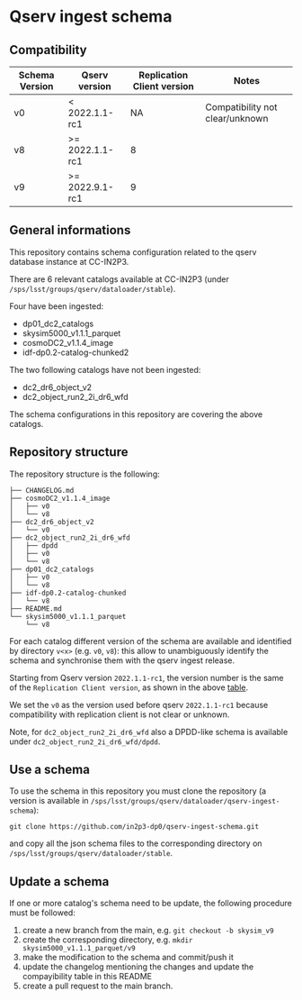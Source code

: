 # Qserv ingest schema


## Compatibility

| Schema Version | Qserv version | Replication Client version|  Notes     |
|----------------|---------------|---------------------------|------------|
| v0             | < 2022.1.1-rc1|     NA                    | Compatibility not clear/unknown |
| v8             | >= 2022.1.1-rc1  |      8                    |            |
| v9             | >= 2022.9.1-rc1  |      9                    |            |

## General informations

This repository contains schema configuration related to the qserv database instance at CC-IN2P3.


There are 6 relevant catalogs available at CC-IN2P3 (under `/sps/lsst/groups/qserv/dataloader/stable`).

Four have been ingested:

- dp01_dc2_catalogs
- skysim5000_v1.1.1_parquet
- cosmoDC2_v1.1.4_image
- idf-dp0.2-catalog-chunked2


The two following catalogs have not been ingested:

- dc2_dr6_object_v2
- dc2_object_run2_2i_dr6_wfd


The schema configurations in this repository are covering the above catalogs.


## Repository structure

The repository structure is the following:


```
├── CHANGELOG.md
├── cosmoDC2_v1.1.4_image
│   ├── v0
│   └── v8
├── dc2_dr6_object_v2
│   └── v0
├── dc2_object_run2_2i_dr6_wfd
│   ├── dpdd
│   ├── v0
│   └── v8
├── dp01_dc2_catalogs
│   ├── v0
│   └── v8
├── idf-dp0.2-catalog-chunked
│   └── v8
├── README.md
└── skysim5000_v1.1.1_parquet
    └── v8
```


For each catalog different version of the schema are available and identified by directory `v<x>` (e.g. `v0`, `v8`): this allow to unambiguously identify the schema and synchronise them with the qserv ingest release.

Starting from Qserv version `2022.1.1-rc1`, the version number is the same of the `Replication Client version`, as shown in the above [table](#Compatibility).


We set the `v0` as the version used before qserv `2022.1.1-rc1` because compatibility with replication client is not clear or unknown.

Note, for `dc2_object_run2_2i_dr6_wfd` also a DPDD-like schema is available under `dc2_object_run2_2i_dr6_wfd/dpdd`.


## Use a schema

To use the schema in this repository you must clone the repository (a version is available in `/sps/lsst/groups/qserv/dataloader/qserv-ingest-schema`):

```
git clone https://github.com/in2p3-dp0/qserv-ingest-schema.git
```

and copy all the json schema files to the corresponding directory on `/sps/lsst/groups/qserv/dataloader/stable`.


## Update a schema

If one or more catalog's schema need to be update, the following procedure must be followed:

1. create a new branch from the main, e.g. `git checkout -b skysim_v9`
2. create the corresponding directory, e.g. `mkdir skysim5000_v1.1.1_parquet/v9`
3. make the modification to the schema and commit/push it
4. update the changelog  mentioning the changes and update the compayibility table in this README
5. create a pull request to the main branch.



